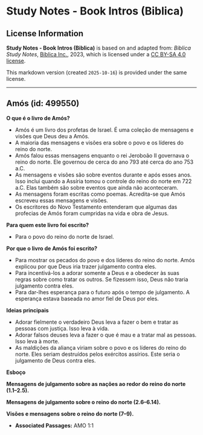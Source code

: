 # Study Notes - Book Intros (Biblica)

## License Information

**Study Notes - Book Intros (Biblica)** is based on and adapted from: _Biblica Study Notes_, [Biblica Inc.](https://www.biblica.com/), 2023, which is licensed under a [CC BY-SA 4.0 license](https://creativecommons.org/licenses/by-sa/4.0/legalcode.en).

This markdown version (created `2025-10-16`) is provided under the same license.



--------------------------------

## Amós (id: 499550)

**O que é o livro de Amós?**

* Amós é um livro dos profetas de Israel. É uma coleção de mensagens e visões que Deus deu a Amós.
* A maioria das mensagens e visões era sobre o povo e os líderes do reino do norte.
* Amós falou essas mensagens enquanto o rei Jeroboão II governava o reino do norte. Ele governou de cerca do ano 793 até cerca do ano 753 a.C.
* As mensagens e visões são sobre eventos durante e após esses anos. Isso inclui quando a Assíria tomou o controle do reino do norte em 722 a.C. Elas também são sobre eventos que ainda não aconteceram.
* As mensagens foram escritas como poemas. Acredita\-se que Amós escreveu essas mensagens e visões.
* Os escritores do Novo Testamento entenderam que algumas das profecias de Amós foram cumpridas na vida e obra de Jesus.

**Para quem este livro foi escrito?**

* Para o povo do reino do norte de Israel.

**Por que o livro de Amós foi escrito?**

* Para mostrar os pecados do povo e dos líderes do reino do norte. Amós explicou por que Deus iria trazer julgamento contra eles.
* Para incentivá\-los a adorar somente a Deus e a obedecer às suas regras sobre como tratar os outros. Se fizessem isso, Deus não traria julgamento contra eles.
* Para dar\-lhes esperança para o futuro após o tempo de julgamento. A esperança estava baseada no amor fiel de Deus por eles.

**Ideias principais**

* Adorar fielmente o verdadeiro Deus leva a fazer o bem e tratar as pessoas com justiça. Isso leva à vida.
* Adorar falsos deuses leva a fazer o que é mau e a tratar mal as pessoas. Isso leva à morte.
* As maldições da aliança viriam sobre o povo e os líderes do reino do norte. Eles seriam destruídos pelos exércitos assírios. Este seria o julgamento de Deus contra eles.

**Esboço**

**Mensagens de julgamento sobre as nações ao redor do reino do norte (1\.1–2\.5\).**

**Mensagens de julgamento sobre o reino do norte (2\.6–6\.14\).**

**Visões e mensagens sobre o reino do norte (7–9\).**

* **Associated Passages:** AMO 1:1

